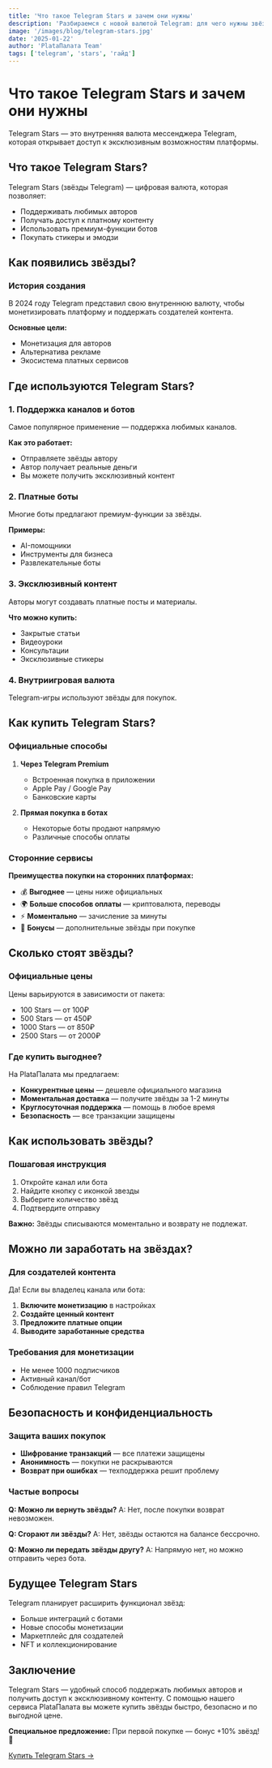```yaml
---
title: 'Что такое Telegram Stars и зачем они нужны'
description: 'Разбираемся с новой валютой Telegram: для чего нужны звёзды, как их использовать и где купить выгоднее всего.'
image: '/images/blog/telegram-stars.jpg'
date: '2025-01-22'
author: 'PlataПалата Team'
tags: ['telegram', 'stars', 'гайд']
---
```


# Что такое Telegram Stars и зачем они нужны

Telegram Stars — это внутренняя валюта мессенджера Telegram, которая открывает доступ к эксклюзивным возможностям платформы.

## Что такое Telegram Stars?

Telegram Stars (звёзды Telegram) — цифровая валюта, которая позволяет:

- Поддерживать любимых авторов
- Получать доступ к платному контенту
- Использовать премиум-функции ботов
- Покупать стикеры и эмодзи

## Как появились звёзды?

### История создания

В 2024 году Telegram представил свою внутреннюю валюту, чтобы монетизировать платформу и поддержать создателей контента.

**Основные цели:**
- Монетизация для авторов
- Альтернатива рекламе
- Экосистема платных сервисов

## Где используются Telegram Stars?

### 1. Поддержка каналов и ботов

Самое популярное применение — поддержка любимых каналов.

**Как это работает:**
- Отправляете звёзды автору
- Автор получает реальные деньги
- Вы можете получить эксклюзивный контент

### 2. Платные боты

Многие боты предлагают премиум-функции за звёзды.

**Примеры:**
- AI-помощники
- Инструменты для бизнеса
- Развлекательные боты

### 3. Эксклюзивный контент

Авторы могут создавать платные посты и материалы.

**Что можно купить:**
- Закрытые статьи
- Видеоуроки
- Консультации
- Эксклюзивные стикеры

### 4. Внутриигровая валюта

Telegram-игры используют звёзды для покупок.

## Как купить Telegram Stars?

### Официальные способы

1. **Через Telegram Premium**
   - Встроенная покупка в приложении
   - Apple Pay / Google Pay
   - Банковские карты

2. **Прямая покупка в ботах**
   - Некоторые боты продают напрямую
   - Различные способы оплаты

### Сторонние сервисы

**Преимущества покупки на сторонних платформах:**

- 💰 **Выгоднее** — цены ниже официальных
- 🌍 **Больше способов оплаты** — криптовалюта, переводы
- ⚡ **Моментально** — зачисление за минуты
- 🎁 **Бонусы** — дополнительные звёзды при покупке

## Сколько стоят звёзды?

### Официальные цены

Цены варьируются в зависимости от пакета:

- 100 Stars — от 100₽
- 500 Stars — от 450₽
- 1000 Stars — от 850₽
- 2500 Stars — от 2000₽

### Где купить выгоднее?

На PlataПалата мы предлагаем:

- **Конкурентные цены** — дешевле официального магазина
- **Моментальная доставка** — получите звёзды за 1-2 минуты
- **Круглосуточная поддержка** — помощь в любое время
- **Безопасность** — все транзакции защищены

## Как использовать звёзды?

### Пошаговая инструкция

1. Откройте канал или бота
2. Найдите кнопку с иконкой звезды
3. Выберите количество звёзд
4. Подтвердите отправку

**Важно:** Звёзды списываются моментально и возврату не подлежат.

## Можно ли заработать на звёздах?

### Для создателей контента

Да! Если вы владелец канала или бота:

1. **Включите монетизацию** в настройках
2. **Создайте ценный контент**
3. **Предложите платные опции**
4. **Выводите заработанные средства**

### Требования для монетизации

- Не менее 1000 подписчиков
- Активный канал/бот
- Соблюдение правил Telegram

## Безопасность и конфиденциальность

### Защита ваших покупок

- **Шифрование транзакций** — все платежи защищены
- **Анонимность** — покупки не раскрываются
- **Возврат при ошибках** — техподдержка решит проблему

### Частые вопросы

**Q: Можно ли вернуть звёзды?**
A: Нет, после покупки возврат невозможен.

**Q: Сгорают ли звёзды?**
A: Нет, звёзды остаются на балансе бессрочно.

**Q: Можно ли передать звёзды другу?**
A: Напрямую нет, но можно отправить через бота.

## Будущее Telegram Stars

Telegram планирует расширить функционал звёзд:

- Больше интеграций с ботами
- Новые способы монетизации
- Маркетплейс для создателей
- NFT и коллекционирование

## Заключение

Telegram Stars — удобный способ поддержать любимых авторов и получить доступ к эксклюзивному контенту. С помощью нашего сервиса PlataПалата вы можете купить звёзды быстро, безопасно и по выгодной цене.

**Специальное предложение:** При первой покупке — бонус +10% звёзд! 🎁

[Купить Telegram Stars →](/telegram-stars)

